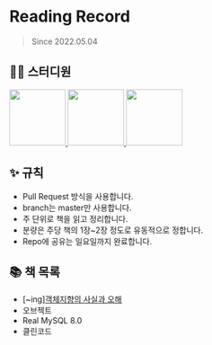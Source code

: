 # Reading Record

> Since 2022.05.04

## 👨‍💻  스터디원
<p>
<a href="https://github.com/nahyeon99">
  <img src="https://avatars.githubusercontent.com/u/69833665?v=4" width="100">
</a>
<a href="https://github.com/poly9010">
  <img src="https://avatars.githubusercontent.com/u/66791731?v=4" width="100">
</a>
<a href="https://github.com/jonghyeok98">
  <img src="https://avatars.githubusercontent.com/u/77715064?v=4" width="100">
</a>
</p>

## ✨ 규칙
 - Pull Request 방식을 사용합니다.
 - branch는 master만 사용합니다.
 - 주 단위로 책을 읽고 정리합니다.
 - 분량은 주당 책의 1장~2장 정도로 유동적으로 정합니다.
 - Repo에 공유는 일요일까지 완료합니다.

## 📚 책 목록
- [~ing][객체지향의 사실과 오해](https://github.com/CS-Free-study/ReadingRecord/contents/객체지향의_사실과_오해)
- 오브젝트
- Real MySQL 8.0
- 클린코드
